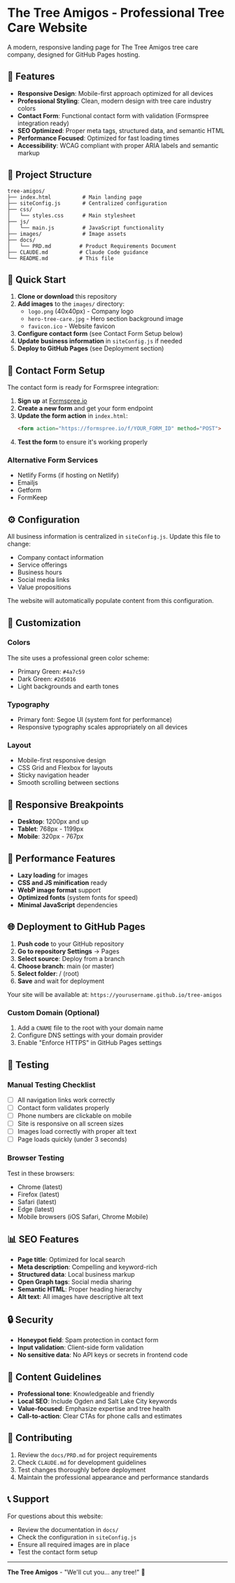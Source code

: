 # The Tree Amigos - Professional Tree Care Website

A modern, responsive landing page for The Tree Amigos tree care company, designed for GitHub Pages hosting.

## 🌳 Features

- **Responsive Design**: Mobile-first approach optimized for all devices
- **Professional Styling**: Clean, modern design with tree care industry colors
- **Contact Form**: Functional contact form with validation (Formspree integration ready)
- **SEO Optimized**: Proper meta tags, structured data, and semantic HTML
- **Performance Focused**: Optimized for fast loading times
- **Accessibility**: WCAG compliant with proper ARIA labels and semantic markup

## 📁 Project Structure

```
tree-amigos/
├── index.html          # Main landing page
├── siteConfig.js       # Centralized configuration
├── css/
│   └── styles.css      # Main stylesheet
├── js/
│   └── main.js         # JavaScript functionality
├── images/             # Image assets
├── docs/
│   └── PRD.md         # Product Requirements Document
├── CLAUDE.md          # Claude Code guidance
└── README.md          # This file
```

## 🚀 Quick Start

1. **Clone or download** this repository
2. **Add images** to the `images/` directory:
   - `logo.png` (40x40px) - Company logo
   - `hero-tree-care.jpg` - Hero section background image
   - `favicon.ico` - Website favicon
3. **Configure contact form** (see Contact Form Setup below)
4. **Update business information** in `siteConfig.js` if needed
5. **Deploy to GitHub Pages** (see Deployment section)

## 📧 Contact Form Setup

The contact form is ready for Formspree integration:

1. **Sign up** at [Formspree.io](https://formspree.io)
2. **Create a new form** and get your form endpoint
3. **Update the form action** in `index.html`:
   ```html
   <form action="https://formspree.io/f/YOUR_FORM_ID" method="POST">
   ```
4. **Test the form** to ensure it's working properly

### Alternative Form Services
- Netlify Forms (if hosting on Netlify)
- Emailjs
- Getform
- FormKeep

## ⚙️ Configuration

All business information is centralized in `siteConfig.js`. Update this file to change:

- Company contact information
- Service offerings
- Business hours
- Social media links
- Value propositions

The website will automatically populate content from this configuration.

## 🎨 Customization

### Colors
The site uses a professional green color scheme:
- Primary Green: `#4a7c59`
- Dark Green: `#2d5016`
- Light backgrounds and earth tones

### Typography
- Primary font: Segoe UI (system font for performance)
- Responsive typography scales appropriately on all devices

### Layout
- Mobile-first responsive design
- CSS Grid and Flexbox for layouts
- Sticky navigation header
- Smooth scrolling between sections

## 📱 Responsive Breakpoints

- **Desktop**: 1200px and up
- **Tablet**: 768px - 1199px
- **Mobile**: 320px - 767px

## 🔧 Performance Features

- **Lazy loading** for images
- **CSS and JS minification** ready
- **WebP image format** support
- **Optimized fonts** (system fonts for speed)
- **Minimal JavaScript** dependencies

## 🌐 Deployment to GitHub Pages

1. **Push code** to your GitHub repository
2. **Go to repository Settings** → Pages
3. **Select source**: Deploy from a branch
4. **Choose branch**: main (or master)
5. **Select folder**: / (root)
6. **Save** and wait for deployment

Your site will be available at: `https://yourusername.github.io/tree-amigos`

### Custom Domain (Optional)
1. Add a `CNAME` file to the root with your domain name
2. Configure DNS settings with your domain provider
3. Enable "Enforce HTTPS" in GitHub Pages settings

## 🧪 Testing

### Manual Testing Checklist
- [ ] All navigation links work correctly
- [ ] Contact form validates properly
- [ ] Phone numbers are clickable on mobile
- [ ] Site is responsive on all screen sizes
- [ ] Images load correctly with proper alt text
- [ ] Page loads quickly (under 3 seconds)

### Browser Testing
Test in these browsers:
- Chrome (latest)
- Firefox (latest)
- Safari (latest)
- Edge (latest)
- Mobile browsers (iOS Safari, Chrome Mobile)

## 📊 SEO Features

- **Page title**: Optimized for local search
- **Meta description**: Compelling and keyword-rich
- **Structured data**: Local business markup
- **Open Graph tags**: Social media sharing
- **Semantic HTML**: Proper heading hierarchy
- **Alt text**: All images have descriptive alt text

## 🔒 Security

- **Honeypot field**: Spam protection in contact form
- **Input validation**: Client-side form validation
- **No sensitive data**: No API keys or secrets in frontend code

## 📝 Content Guidelines

- **Professional tone**: Knowledgeable and friendly
- **Local SEO**: Include Ogden and Salt Lake City keywords
- **Value-focused**: Emphasize expertise and tree health
- **Call-to-action**: Clear CTAs for phone calls and estimates

## 🤝 Contributing

1. Review the `docs/PRD.md` for project requirements
2. Check `CLAUDE.md` for development guidelines
3. Test changes thoroughly before deployment
4. Maintain the professional appearance and performance standards

## 📞 Support

For questions about this website:
- Review the documentation in `docs/`
- Check the configuration in `siteConfig.js`
- Ensure all required images are in place
- Test the contact form setup

---

**The Tree Amigos** - "We'll cut you... any tree!" 🌳